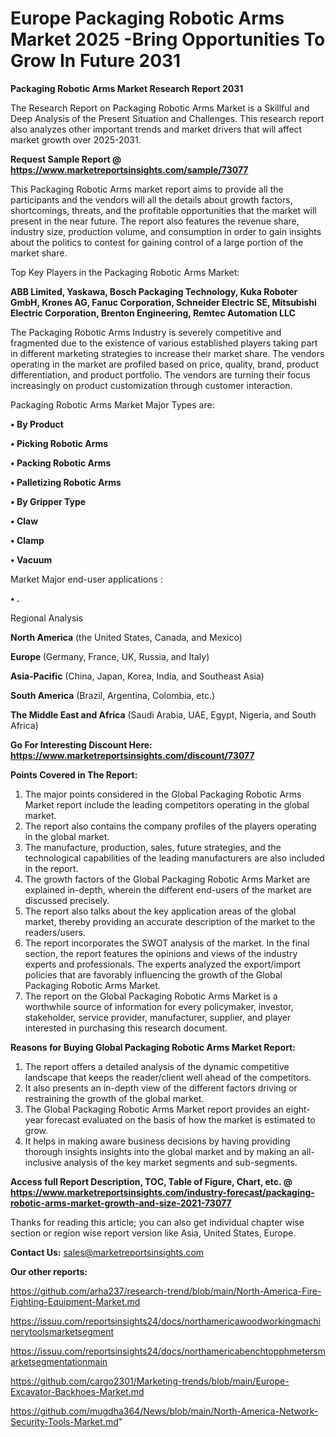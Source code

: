# Europe Packaging Robotic Arms Market 2025 -Bring Opportunities To Grow In Future 2031

<strong>Packaging Robotic Arms Market Research Report 2031</strong>

The Research Report on Packaging Robotic Arms Market is a Skillful and Deep Analysis of the Present Situation and Challenges. This research report also analyzes other important trends and market drivers that will affect market growth over 2025-2031.

<strong>Request Sample Report @ <a href=https://www.marketreportsinsights.com/sample/73077>https://www.marketreportsinsights.com/sample/73077</a></strong>

This Packaging Robotic Arms market report aims to provide all the participants and the vendors will all the details about growth factors, shortcomings, threats, and the profitable opportunities that the market will present in the near future. The report also features the revenue share, industry size, production volume, and consumption in order to gain insights about the politics to contest for gaining control of a large portion of the market share.

Top Key Players in the Packaging Robotic Arms Market:

<strong>ABB Limited, Yaskawa, Bosch Packaging Technology, Kuka Roboter GmbH, Krones AG, Fanuc Corporation, Schneider Electric SE, Mitsubishi Electric Corporation, Brenton Engineering, Remtec Automation LLC</strong>

The Packaging Robotic Arms Industry is severely competitive and fragmented due to the existence of various established players taking part in different marketing strategies to increase their market share. The vendors operating in the market are profiled based on price, quality, brand, product differentiation, and product portfolio. The vendors are turning their focus increasingly on product customization through customer interaction.

Packaging Robotic Arms Market Major Types are:

<strong>• By Product

• Picking Robotic Arms

• Packing Robotic Arms

• Palletizing Robotic Arms

• By Gripper Type

• Claw

• Clamp

• Vacuum</strong>

Market Major end-user applications :

<strong>• .</strong>

Regional Analysis

</u><strong><b>North America</b></strong> (the United States, Canada, and Mexico)

<strong><b>Europe </b></strong>(Germany, France, UK, Russia, and Italy)

<strong><b>Asia-Pacific</b></strong> (China, Japan, Korea, India, and Southeast Asia)

<strong><b>South America</b></strong> (Brazil, Argentina, Colombia, etc.)

<strong><b>The Middle East and Africa</b></strong> (Saudi Arabia, UAE, Egypt, Nigeria, and South Africa)

<strong>Go For Interesting Discount Here: <a href=https://www.marketreportsinsights.com/discount/73077>https://www.marketreportsinsights.com/discount/73077</a></strong>

<strong>Points Covered in The Report:</strong>
<ol>
  <li>The major points considered in the Global Packaging Robotic Arms Market report include the leading competitors operating in the global market.</li>
  <li>The report also contains the company profiles of the players operating in the global market.</li>
  <li>The manufacture, production, sales, future strategies, and the technological capabilities of the leading manufacturers are also included in the report.</li>
  <li>The growth factors of the Global Packaging Robotic Arms Market are explained in-depth, wherein the different end-users of the market are discussed precisely.</li>
  <li>The report also talks about the key application areas of the global market, thereby providing an accurate description of the market to the readers/users.</li>
  <li>The report incorporates the SWOT analysis of the market. In the final section, the report features the opinions and views of the industry experts and professionals. The experts analyzed the export/import policies that are favorably influencing the growth of the Global Packaging Robotic Arms Market.</li>
  <li>The report on the Global Packaging Robotic Arms Market is a worthwhile source of information for every policymaker, investor, stakeholder, service provider, manufacturer, supplier, and player interested in purchasing this research document.</li>
</ol>
<strong>Reasons for Buying Global Packaging Robotic Arms Market Report:</strong>

<ol>
  <li>The report offers a detailed analysis of the dynamic competitive landscape that keeps the reader/client well ahead of the competitors.</li>
  <li>It also presents an in-depth view of the different factors driving or restraining the growth of the global market.</li>
  <li>The Global Packaging Robotic Arms Market report provides an eight-year forecast evaluated on the basis of how the market is estimated to grow.</li>
  <li>It helps in making aware business decisions by having providing thorough insights insights into the global market and by making an all-inclusive analysis of the key market segments and sub-segments.</li>
</ol>
<strong>Access full Report Description, TOC, Table of Figure, Chart, etc. @ <a href=https://www.marketreportsinsights.com/industry-forecast/packaging-robotic-arms-market-growth-and-size-2021-73077>https://www.marketreportsinsights.com/industry-forecast/packaging-robotic-arms-market-growth-and-size-2021-73077</a></strong>


Thanks for reading this article; you can also get individual chapter wise section or region wise report version like Asia, United States, Europe.

<strong>Contact Us:</strong>
sales@marketreportsinsights.com

<strong>Our other reports:</strong>

<a href=https://github.com/arha237/research-trend/blob/main/North-America-Fire-Fighting-Equipment-Market.md>https://github.com/arha237/research-trend/blob/main/North-America-Fire-Fighting-Equipment-Market.md</a>

<a href=https://issuu.com/reportsinsights24/docs/northamericawoodworkingmachinerytoolsmarketsegment>https://issuu.com/reportsinsights24/docs/northamericawoodworkingmachinerytoolsmarketsegment</a>

<a href=https://issuu.com/reportsinsights24/docs/northamericabenchtopphmetersmarketsegmentationmain>https://issuu.com/reportsinsights24/docs/northamericabenchtopphmetersmarketsegmentationmain</a>

<a href=https://github.com/cargo2301/Marketing-trends/blob/main/Europe-Excavator-Backhoes-Market.md>https://github.com/cargo2301/Marketing-trends/blob/main/Europe-Excavator-Backhoes-Market.md</a>

<a href=https://github.com/mugdha364/News/blob/main/North-America-Network-Security-Tools-Market.md>https://github.com/mugdha364/News/blob/main/North-America-Network-Security-Tools-Market.md</a>"
